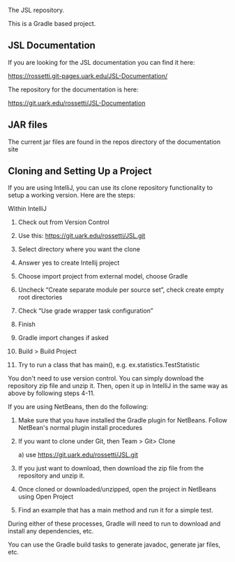 The JSL repository. 

This is a Gradle based project.

## JSL Documentation

If you are looking for the JSL documentation you can find it here:

https://rossetti.git-pages.uark.edu/JSL-Documentation/

The repository for the documentation is here:

https://git.uark.edu/rossetti/JSL-Documentation

## JAR files
The current jar files are found in the repos directory of the documentation site

## Cloning and Setting Up a Project

If you are using IntelliJ, you can use its clone repository functionality to 
setup a working version. Here are the steps:

Within IntelliJ

1) Check out from Version Control

2) Use this:  https://git.uark.edu/rossetti/JSL.git

3) Select directory where you want the clone

4) Answer yes to create Intellij project

5) Choose import project from external model, choose Gradle

6) Uncheck “Create separate module per source set”,  check create empty root directories

7) Check “Use grade wrapper task configuration”

8) Finish

9) Gradle import changes if asked

10) Build > Build Project

11) Try to run a class that has main(), e.g. ex.statistics.TestStatistic

You don't need to use version control. You can simply download the repository zip
file and unzip it. Then, open it up in IntelliJ in the same way as above by following 
steps 4-11.

If you are using NetBeans, then do the following:

1) Make sure that you have installed the Gradle plugin for NetBeans.  Follow 
NetBean's normal plugin install procedures

2) If you want to clone under Git, then Team > Git> Clone

    a) use https://git.uark.edu/rossetti/JSL.git
    
3) If you just want to download, then download the zip file from the repository and unzip it.

4) Once cloned or downloaded/unzipped, open the project in NetBeans using Open Project

5) Find an example that has a main method and run it for a simple test.

During either of these processes, Gradle will need to run to download and 
install any dependencies, etc.

You can use the Gradle build tasks to generate javadoc, generate jar files, etc.


